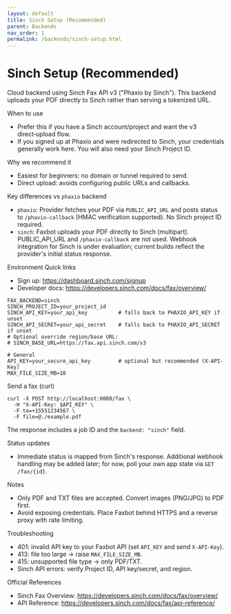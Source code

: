 ```yaml
---
layout: default
title: Sinch Setup (Recommended)
parent: Backends
nav_order: 1
permalink: /backends/sinch-setup.html
---
```


# Sinch Setup (Recommended)

Cloud backend using Sinch Fax API v3 ("Phaxio by Sinch"). This backend uploads your PDF directly to Sinch rather than serving a tokenized URL.

When to use
- Prefer this if you have a Sinch account/project and want the v3 direct‑upload flow.
- If you signed up at Phaxio and were redirected to Sinch, your credentials generally work here. You will also need your Sinch Project ID.

Why we recommend it
- Easiest for beginners: no domain or tunnel required to send.
- Direct upload: avoids configuring public URLs and callbacks.

Key differences vs `phaxio` backend
- `phaxio`: Provider fetches your PDF via `PUBLIC_API_URL` and posts status to `/phaxio-callback` (HMAC verification supported). No Sinch project ID required.
- `sinch`: Faxbot uploads your PDF directly to Sinch (multipart). PUBLIC_API_URL and `/phaxio-callback` are not used. Webhook integration for Sinch is under evaluation; current builds reflect the provider's initial status response.

Environment
Quick links
- Sign up: https://dashboard.sinch.com/signup
- Developer docs: https://developers.sinch.com/docs/fax/overview/

```
FAX_BACKEND=sinch
SINCH_PROJECT_ID=your_project_id
SINCH_API_KEY=your_api_key          # falls back to PHAXIO_API_KEY if unset
SINCH_API_SECRET=your_api_secret    # falls back to PHAXIO_API_SECRET if unset
# Optional override region/base URL:
# SINCH_BASE_URL=https://fax.api.sinch.com/v3

# General
API_KEY=your_secure_api_key         # optional but recommended (X-API-Key)
MAX_FILE_SIZE_MB=10
```

Send a fax (curl)
```
curl -X POST http://localhost:8080/fax \
  -H "X-API-Key: $API_KEY" \
  -F to=+15551234567 \
  -F file=@./example.pdf
```
The response includes a job ID and the `backend: "sinch"` field.

Status updates
- Immediate status is mapped from Sinch's response. Additional webhook handling may be added later; for now, poll your own app state via `GET /fax/{id}`.

Notes
- Only PDF and TXT files are accepted. Convert images (PNG/JPG) to PDF first.
- Avoid exposing credentials. Place Faxbot behind HTTPS and a reverse proxy with rate limiting.

Troubleshooting
- 401: invalid API key to your Faxbot API (set `API_KEY` and send `X-API-Key`).
- 413: file too large → raise `MAX_FILE_SIZE_MB`.
- 415: unsupported file type → only PDF/TXT.
- Sinch API errors: verify Project ID, API key/secret, and region.

Official References
- Sinch Fax Overview: https://developers.sinch.com/docs/fax/overview/
- API Reference: https://developers.sinch.com/docs/fax/api-reference/
